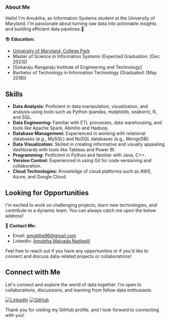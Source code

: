 ### About Me

Hello! I'm Amuktha, an Information Systems student at the University of Maryland. I'm passionate about turning raw data into actionable insights and building efficient data pipelines.👋

📚 **Education:** 
- [University of Maryland, College Park](https://www.umd.edu/)
- Master of Science in Information Systems (Expected Graduation: [Dec 2023])
- [Gokaraju Rangaraju Institute of Engineering and Technology]
- Bachelor of Technology in Information Technology (Graduated: [May 2018])
## Skills

- **Data Analysis:** Proficient in data manipulation, visualization, and analysis using tools such as Python (pandas, matplotlib, seaborn), R, and SQL.
- **Data Engineering:** Familiar with ETL processes, data warehousing, and tools like Apache Spark, Abinitio and Hadoop.
- **Database Management:** Experienced in working with relational databases (e.g., MySQL) and NoSQL databases (e.g., MongoDB).
- **Data Visualization:** Skilled in creating informative and visually appealing dashboards with tools like Tableau and Power BI.
- **Programming:** Proficient in Python and familiar with Java, C++.
- **Version Control:** Experienced in using Git for code versioning and collaboration.
- **Cloud Technologies:** Knowledge of cloud platforms such as AWS, Azure, and Google Cloud.

## Looking for Opportunities

I'm excited to work on challenging projects, learn new technologies, and contribute to a dynamic team. You can always catch me upon the below address!

📧 **Contact Me:**
- Email: amuktha96@gmail.com
- LinkedIn: [Amuktha Malyada Nadipelli](https://www.linkedin.com/in/amuktha-malyada-nadipelli)

Feel free to reach out if you have any opportunities or if you'd like to connect and discuss data-related projects or collaborations!

## Connect with Me

Let's connect and explore the world of data together. I'm open to collaborations, discussions, and learning from fellow data enthusiasts.

[![LinkedIn](https://img.shields.io/badge/LinkedIn-Connect-blue)](https://www.linkedin.com/in/amuktha-malyada-nadipelli)
[![GitHub](https://img.shields.io/badge/GitHub-Follow-brightgreen)](https://github.com/nraoamuktha)

Thank you for visiting my GitHub profile, and I look forward to connecting with you!
